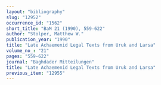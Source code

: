 ```yaml
---
layout: "bibliography"
slug: "12952"
occurrence_id: "1562"
short_title: "BaM 21 (1990), 559-622"
author: "Stolper, Matthew W."
publication_year: "1990"
title: "Late Achaemenid Legal Texts from Uruk and Larsa"
volume_no_: "21"
pages: "559-622"
journal: "Baghdader Mitteilungen"
title: "Late Achaemenid Legal Texts from Uruk and Larsa"
previous_item: "12955"
---
```

